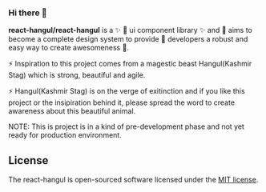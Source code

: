 ### Hi there 👋

**react-hangul/react-hangul** is a ✨ 🌱 ui component library ✨ and 🔭 aims to become a complete design system to provide 🤔 developers a robust and easy way to create awesomeness 👯.

⚡ Inspiration to this project comes from a magestic beast Hangul(Kashmir Stag) which is strong, beautiful and agile. 

⚡ Hangul(Kashmir Stag) is on the verge of exitinction and if you like this project or the insipiration behind it, please spread the word to create 
awareness about this beautiful animal.


NOTE: This is project is in a kind of pre-development phase and not yet ready for production environment.

## License

The react-hangul is open-sourced software licensed under the [MIT license](https://opensource.org/licenses/MIT).